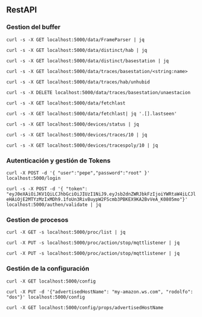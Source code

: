 ## RestAPI

### Gestion del buffer


`curl -s -X GET localhost:5000/data/FrameParser | jq`


`curl -s -X GET localhost:5000/data/distinct/hab | jq`


`curl -s -X GET localhost:5000/data/distinct/basestation | jq`


`curl -s -X GET localhost:5000/data/traces/basestation/<string:name>`


`curl -s -X GET localhost:5000/data/traces/hab/unhubid`


`curl -s -X DELETE localhost:5000/data/traces/basestation/unaestacion`


`curl -s -X GET localhost:5000/data/fetchlast`

`curl -s -X GET localhost:5000/data/fetchlast| jq '.[].lastseen'`


`curl -s -X GET localhost:5000/devices/status | jq`


`curl -s -X GET localhost:5000/devices/traces/10 | jq`


`curl -s -X GET localhost:5000/devices/tracespoly/10 | jq`


### Autenticación y gestión de Tokens

`curl -X POST -d '{ "user":"pepe","password":"root" }' localhost:5000/login`

`curl -s -X POST -d '{ "token": "eyJ0eXAiOiJKV1QiLCJhbGciOiJIUzI1NiJ9.eyJsb2dnZWRJbkFzIjoiYWRtaW4iLCJleHAiOjE2MTYzMzIxMDh9.1foUn3RivBuypW2FScmb3PBKEX9KA2BvVeA_K0805mo"}' localhost:5000/authen/validate | jq`


### Gestion de procesos

`curl -X GET -s localhost:5000/proc/list | jq`

`curl -X PUT -s localhost:5000/proc/action/stop/mqttlistener | jq`

`curl -X PUT -s localhost:5000/proc/action/stop/mqttlistener | jq`

### Gestión de la configuración

`curl -X GET localhost:5000/config`

`curl -X PUT -d '{"advertisedHostName": "my-amazon.ws.com", "rodolfo": "dos"}' localhost:5000/config`

`curl -X GET localhost:5000/config/props/advertisedHostName`